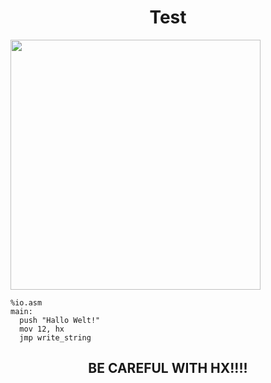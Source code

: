 <center><h1>Test</h1></center>
<img src="https://triploit.github.io/assets/images/logo-test-1400x1400-72.png" style="width:400px;height:400px;"></img>
 
<div class="language-nasm highlighter-rouge"><pre class="highlight"><code><span class="cp">%io.asm</span>
<span class="n">main</span><span class="o">:</span>
  <span class="k">push</span> <span class="s">"Hallo Welt!"</span>
  <span class="k">mov</span> <span class="mi">12</span><span class="p">,</span> <span class="n">hx</span>
  <span class="k">jmp</span> <span class="n">write_string</span>
</code></pre>

</div>
<dl>
<center><h2>BE CAREFUL WITH HX!!!!</h2></center>
</dl>
<!-- Test -->
